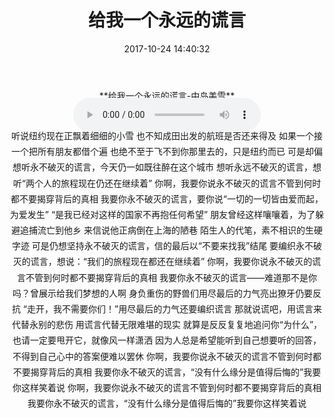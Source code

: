 ﻿---
title: 给我一个永远的谎言
date: 2017-10-24 14:40:32
category: ["音乐"]
tags: ["音乐"]
---

<center>
**给我一个永远的谎言-中岛美雪**          

<audio src="http://vip.baidu190.com/uploads/2017/201710be0ede06aaac50df361bd6e82851d71e.mp3" controls style="margin: -20px auto"></audio>
<!--more-->

<span style="line-height: 1.8;">
听说纽约现在正飘着细细的小雪          
也不知成田出发的航班是否还来得及                     
如果一个接一个把所有朋友都借个遍            
也绝不至于飞不到你那里去的，只是纽约而已            
可是却偏想听永不破灭的谎言，今天仍一如既往醉在这个城市     
想听永远不破灭的谎言，想听“两个人的旅程现在仍还在继续着”           
你啊，我要你说永不破灭的谎言不管到何时都不要揭穿背后的真相           
我要你永不破灭的谎言，要你说“一切的一切皆由爱而起，为爱发生”         
“是我已经对这样的国家不再抱任何希望”         
朋友曾经这样嚷嚷着，为了躲避追捕流亡到他乡           
来信说他正病倒在上海的陋巷           
陌生人的代笔，素不相识的生硬字迹            
可是仍想坚持永不破灭的谎言，信的最后以“不要来找我”结尾            
要编织永不破灭的谎言，想说：“我们的旅程现在都还在继续着”           
你啊，我要你说永不破灭的谎言不管到何时都不要揭穿背后的真相           
我要你永不破灭的谎言——难道那不是你吗？曾展示给我们梦想的人啊         
身负重伤的野兽们用尽最后的力气亮出獠牙仍要反抗         
“走开，我不需要你们！”用尽最后的力气还要编织谎言           
那就说谎吧，用谎言来代替永别的悲伤           
用谎言代替无限难堪的现实            
就算是反反复复地追问你“为什么”，也请一定要甩开它，就像风一样潇洒           
因为人总是希望能听到自己想要听的回答，不得到自己心中的答案便难以罢休          
你啊，我要你说永不破灭的谎言不管到何时都不要揭穿背后的真相               
我要你永不破灭的谎言，“没有什么缘分是值得后悔的”我要你这样笑着说               
你啊，我要你说永不破灭的谎言不管到何时都不要揭穿背后的真相               
我要你永不破灭的谎言，“没有什么缘分是值得后悔的”我要你这样笑着说
</span>             
</center>

